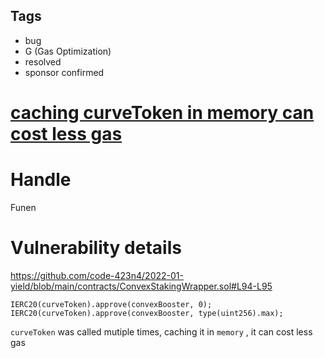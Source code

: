 ## Tags

- bug
- G (Gas Optimization)
- resolved
- sponsor confirmed

# [caching curveToken in  memory can cost less gas](https://github.com/code-423n4/2022-01-yield-findings/issues/49) 

# Handle

Funen


# Vulnerability details

https://github.com/code-423n4/2022-01-yield/blob/main/contracts/ConvexStakingWrapper.sol#L94-L95

```
IERC20(curveToken).approve(convexBooster, 0);
IERC20(curveToken).approve(convexBooster, type(uint256).max);
```

`curveToken` was called mutiple times, caching it in `memory` , it can cost less gas

